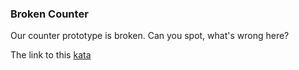 ### Broken Counter

Our counter prototype is broken. Can you spot, what's wrong here?  

The link to this [kata](https://www.codewars.com/kata/broken-counter/javascript)
